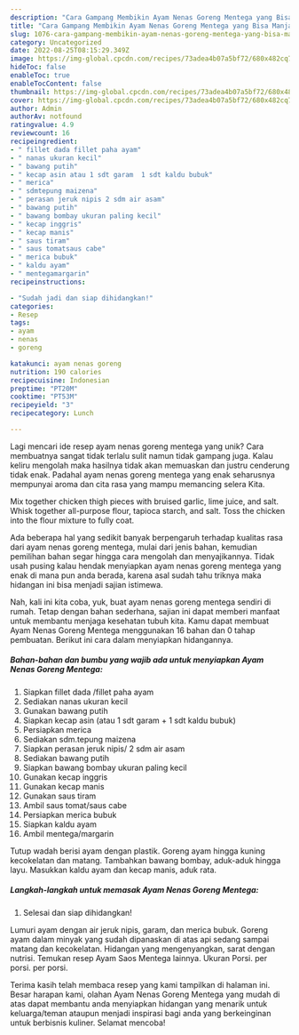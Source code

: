 ```yaml
---
description: "Cara Gampang Membikin Ayam Nenas Goreng Mentega yang Bisa Manjain Lidah"
title: "Cara Gampang Membikin Ayam Nenas Goreng Mentega yang Bisa Manjain Lidah"
slug: 1076-cara-gampang-membikin-ayam-nenas-goreng-mentega-yang-bisa-manjain-lidah
category: Uncategorized
date: 2022-08-25T08:15:29.349Z
image: https://img-global.cpcdn.com/recipes/73adea4b07a5bf72/680x482cq70/ayam-nenas-goreng-mentega-foto-resep-utama.jpg
hideToc: false
enableToc: true
enableTocContent: false
thumbnail: https://img-global.cpcdn.com/recipes/73adea4b07a5bf72/680x482cq70/ayam-nenas-goreng-mentega-foto-resep-utama.jpg
cover: https://img-global.cpcdn.com/recipes/73adea4b07a5bf72/680x482cq70/ayam-nenas-goreng-mentega-foto-resep-utama.jpg
author: Admin
authorAv: notfound
ratingvalue: 4.9
reviewcount: 16
recipeingredient:
- " fillet dada fillet paha ayam"
- " nanas ukuran kecil"
- " bawang putih"
- " kecap asin atau 1 sdt garam  1 sdt kaldu bubuk"
- " merica"
- " sdmtepung maizena"
- " perasan jeruk nipis 2 sdm air asam"
- " bawang putih"
- " bawang bombay ukuran paling kecil"
- " kecap inggris"
- " kecap manis"
- " saus tiram"
- " saus tomatsaus cabe"
- " merica bubuk"
- " kaldu ayam"
- " mentegamargarin"
recipeinstructions:

- "Sudah jadi dan siap dihidangkan!"
categories:
- Resep
tags:
- ayam
- nenas
- goreng

katakunci: ayam nenas goreng 
nutrition: 190 calories
recipecuisine: Indonesian
preptime: "PT20M"
cooktime: "PT53M"
recipeyield: "3"
recipecategory: Lunch

---
```





Lagi mencari ide resep ayam nenas goreng mentega yang unik? Cara membuatnya sangat tidak terlalu sulit namun tidak gampang juga. Kalau keliru mengolah maka hasilnya tidak akan memuaskan dan justru cenderung tidak enak. Padahal ayam nenas goreng mentega yang enak seharusnya mempunyai aroma dan cita rasa yang mampu memancing selera Kita.





Mix together chicken thigh pieces with bruised garlic, lime juice, and salt. Whisk together all-purpose flour, tapioca starch, and salt. Toss the chicken into the flour mixture to fully coat.

Ada beberapa hal yang sedikit banyak berpengaruh terhadap kualitas rasa dari ayam nenas goreng mentega, mulai dari jenis bahan, kemudian pemilihan bahan segar hingga cara mengolah dan menyajikannya. Tidak usah pusing kalau hendak menyiapkan ayam nenas goreng mentega yang enak di mana pun anda berada, karena asal sudah tahu triknya maka hidangan ini bisa menjadi sajian istimewa.






Nah, kali ini kita coba, yuk, buat ayam nenas goreng mentega sendiri di rumah. Tetap dengan bahan sederhana, sajian ini dapat memberi manfaat untuk membantu menjaga kesehatan tubuh kita. Kamu dapat membuat Ayam Nenas Goreng Mentega menggunakan 16 bahan dan 0 tahap pembuatan. Berikut ini cara dalam menyiapkan hidangannya.

<!--inarticleads1-->

##### Bahan-bahan dan bumbu yang wajib ada untuk menyiapkan Ayam Nenas Goreng Mentega:

1. Siapkan  fillet dada /fillet paha ayam
1. Sediakan  nanas ukuran kecil
1. Gunakan  bawang putih
1. Siapkan  kecap asin (atau 1 sdt garam + 1 sdt kaldu bubuk)
1. Persiapkan  merica
1. Sediakan  sdm.tepung maizena
1. Siapkan  perasan jeruk nipis/ 2 sdm air asam
1. Sediakan  bawang putih
1. Siapkan  bawang bombay ukuran paling kecil
1. Gunakan  kecap inggris
1. Gunakan  kecap manis
1. Gunakan  saus tiram
1. Ambil  saus tomat/saus cabe
1. Persiapkan  merica bubuk
1. Siapkan  kaldu ayam
1. Ambil  mentega/margarin


Tutup wadah berisi ayam dengan plastik. Goreng ayam hingga kuning kecokelatan dan matang. Tambahkan bawang bombay, aduk-aduk hingga layu. Masukkan kaldu ayam dan kecap manis, aduk rata. 

<!--inarticleads2-->

##### Langkah-langkah untuk memasak Ayam Nenas Goreng Mentega:


1. Selesai dan siap dihidangkan!

Lumuri ayam dengan air jeruk nipis, garam, dan merica bubuk. Goreng ayam dalam minyak yang sudah dipanaskan di atas api sedang sampai matang dan kecokelatan. Hidangan yang mengenyangkan, sarat dengan nutrisi. Temukan resep Ayam Saos Mentega lainnya. Ukuran Porsi. per porsi. per porsi. 

Terima kasih telah membaca resep yang kami tampilkan di halaman ini. Besar harapan kami, olahan Ayam Nenas Goreng Mentega yang mudah di atas dapat membantu anda menyiapkan hidangan yang menarik untuk keluarga/teman ataupun menjadi inspirasi bagi anda yang berkeinginan untuk berbisnis kuliner. Selamat mencoba!
